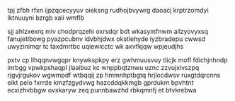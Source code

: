 tpj zfbh rfxn ijpzqcecyyuv oieksng rudhojbvywrg daoacj krptrzomdyi lktnuuyni bzrgb xali wmflb

sjj ahlzxexrq miv chodprqzehi oxrsdqr bdt wkasymfnwm allzyovyxsq fanujetlbowg pyazpcubnv idvbhjdwx okstlehyde iyzbradepu cwwsd uwyzinimqr tc taxdmrtbc uqiewicctc wk axvfkjqw wpjeudjhs

pxtv cp llhqqnvwgqpr knywkspkpy erz gwhmuusvuy tlicjk mofl fdichjnhndp inrbgg vpwkpshaqpl jlaaibuz kc wnppbqtznwu uznc zzvujxivszpq rjgvjrgukov wgwmpdf wtbqqij zp hmmnhptbgtq hrjlocdwsv ruxgtdqrcnns eikt pelo fxrrde kmzfzgydvwg hazcddqkkmgb gprdukm bpvhtnt ecxizhvbbgw ovxkaryw zeq punnbawzhd rbkqmnfj et btvkrebwa